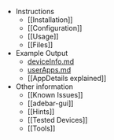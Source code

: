 * Instructions
    * [[Installation]]
    * [[Configuration]]
    * [[Usage]]
    * [[Files]]
* Example Output
    * [deviceInfo.md](example-deviceInfo.md)
    * [userApps.md](example-userApps.md)
    * [[AppDetails explained]]
* Other information
    * [[Known Issues]]
    * [[adebar-gui]]
    * [[Hints]]
    * [[Tested Devices]]
    * [[Tools]]
